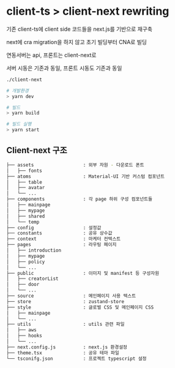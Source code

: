 # client-ts > client-next rewriting

기존 client-ts에 client side 코드들을
next.js를 기반으로 재구축

next에 cra migration을 하지 않고 초기 빌딩부터 CNA로 빌딩

연동서버는 api, 프론트는 client-next로

서버 시동은 기존과 동일,
프론트 시동도 기존과 동일

~~~bash
./client-next

# 개발환경
> yarn dev

# 빌드
> yarn build

# 빌드 실행
> yarn start
~~~

## Client-next 구조
```bash
├── assets                  : 외부 자원 - 다운로드 폰트
│   ├── fonts               
├── atoms                   : Material-UI 기반 커스텀 컴포넌트
│   ├── table
│   ├── avatar
│   └── ...
├── components              : 각 page 하위 구성 컴포넌트들
│   ├── mainpage            
│   ├── mypage
│   ├── shared
│   └── temp
├── config                  : 설정값
├── constants               : 공유 상수값
├── context                 : 마케터 컨텍스트
├── pages                   : 라우팅 페이지
│   ├── introduction
│   ├── mypage
│   ├── policy
│   └── ...
├── public                  : 이미지 및 manifest 등 구성자원
│   ├── creatorList
│   ├── door
│   └── ...
├── source                  : 메인페이지 사용 텍스트
├── store                   : zustand-store
├── style                   : 글로벌 CSS 및 메인페이지 CSS
│   ├── mainpage
│   └── ...
├── utils                   : utils 관련 파일
│   ├── aws
│   ├── hooks
│   └── ...
├── next.config.js          : next.js 환경설정
├── theme.tsx               : 공유 테마 파일
└── tsconifg.json           : 프로젝트 typescript 설정
``` 

